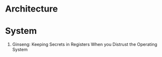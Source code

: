 Architecture
=====

System
=====
<ol>
   <li> Ginseng: Keeping Secrets in Registers When you Distrust the Operating System </li>
</ol>
